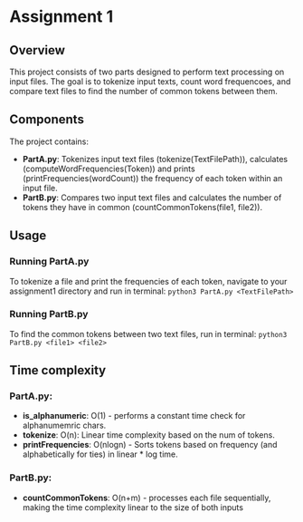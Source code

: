 # Assignment 1

## Overview
This project consists of two parts designed to perform text processing on input files. The goal is to tokenize input texts, count word frequencoes, and compare text files to find the number of common tokens between them.

## Components
The project contains:
- **PartA.py**: Tokenizes input text files (tokenize(TextFilePath)), calculates (computeWordFrequencies(Token)) and prints (printFrequencies(wordCount)) the frequency of each token within an input file.
- **PartB.py**: Compares two input text files and calculates the number of tokens they have in common (countCommonTokens(file1, file2)).

## Usage
### Running PartA.py
To tokenize a file and print the frequencies of each token, navigate to your assignment1 directory and run in terminal:
    ```
    python3 PartA.py <TextFilePath>
    ```

### Running PartB.py
To find the common tokens between two text files, run in terminal:
    ```
    python3 PartB.py <file1> <file2>
    ```

## Time complexity
### PartA.py:
- **is_alphanumeric**: O(1) - performs a constant time check for alphanumemric chars.
- **tokenize**: O(n):  Linear time complexity based on the num of tokens.
- **printFrequencies**: O(nlogn) - Sorts tokens based on frequency (and alphabetically for ties) in linear * log time.

### PartB.py:
- **countCommonTokens**: O(n+m) - processes each file sequentially, making the time complexity linear to the size of both inputs

